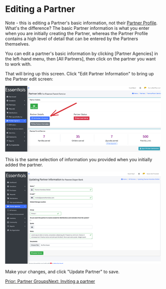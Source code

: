 # Editing a Partner

Note - this is editing a Partner's basic information,  not their [Partner Profile](pm_partner_profiles.md).  What's the difference?  The basic Partner information is what you enter when you are initially creating the Partner, whereas the Partner Profile contains a high level of detail that can be entered by the Partners themselves.

You can edit a partner's basic information by clicking [Partner Agencies] in the left-hand menu, then [All Partners], then click on  the partner you want to work with.

That will bring up this screen. Click "Edit Partner Information"  to bring up the Partner edit screen:

![top of View Partner screen](images/partners/partners_edit_navigation.png)

This is the same selection of information you provided when you initially added the partner.

![edit page for basic Partner information](images/partners/partners_edit.png)


Make your changes, and click "Update Partner" to save.




[Prior: Partner Groups](pm_partner_groups.md)[Next: Inviting a partner](pm_inviting_a_partner.md)
